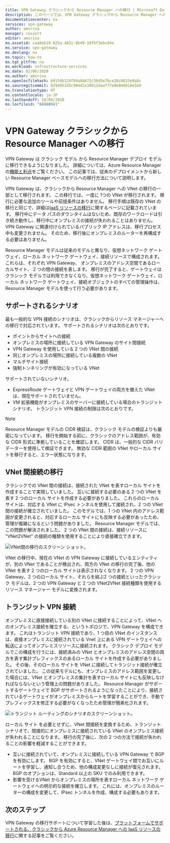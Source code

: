 ```yaml
---
title: VPN Gateway クラシックから Resource Manager への移行 | Microsoft Docs
description: このページでは、VPN Gateway クラシックから Resource Manager への移行の概要を示します。
documentationcenter: na
services: vpn-gateway
author: amsriva
manager: rossort
editor: amsriva
ms.assetid: caa8eb19-825a-4031-8b49-18fbf3ebc04e
ms.service: vpn-gateway
ms.devlang: na
ms.topic: how-to
ms.tgt_pltfrm: na
ms.workload: infrastructure-services
ms.date: 02/06/2020
ms.author: amsriva
ms.openlocfilehash: b9154b124f89a8b672c58d5e7bce28c0833e8a8c
ms.sourcegitcommit: 829d951d5c90442a38012daaf77e86046018e5b9
ms.translationtype: HT
ms.contentlocale: ja-JP
ms.lasthandoff: 10/09/2020
ms.locfileid: "84988041"
---
```

# <a name="vpn-gateway-classic-to-resource-manager-migration"></a>VPN Gateway クラシックから Resource Manager への移行
VPN Gateway は クラシック モデル から Resource Manager デプロイ モデルに移行できるようになりました。 詳細については、Azure Resource Manager の[機能と利点](../azure-resource-manager/management/overview.md)をご覧ください。 この記事では、従来のデプロイメントから新しい Resource Manager ベースモデルへの移行方法について説明します。 

VPN Gateway は、クラシックから Resource Manager への VNet の移行の一部として移行されます。 この移行では、一度に 1つの VNet が移行されます。 移行に必要な追加のツールや前提条件はありません。 移行手順は既存の VNet の移行と同じで、詳細は[IaaS リソースの移行](../virtual-machines/windows/migration-classic-resource-manager-ps.md)に関するページに記載されています。 移行中にデータ パスのダウンタイムはないため、既存のワークロードは引き続き動作し、移行中にオンプレミスの接続が失われることはありません。 VPN Gateway に関連付けられているパブリック IP アドレスは、移行プロセス中も変更されません。 そのため、移行後にオンプレミスのルーターを再構成する必要はありません。  

Resource Manager モデルは従来のモデルと異なり、仮想ネットワーク ゲートウェイ、ローカル ネットワーク ゲートウェイ、接続リソースで構成されます。 これらは、それぞれ VPN Gateway、 オンプレミスのアドレス空間であるローカルサイト、 2 つの間の接続を表します。 移行が完了すると、ゲートウェイはクラシック モデルでは利用できなくなり、仮想ネットワーク ゲートウェイ、ローカル ネットワーク ゲートウェイ、接続オブジェクトのすべての管理操作は、Resource Manager モデルを使って行う必要があります。

## <a name="supported-scenarios"></a>サポートされるシナリオ
最も一般的な VPN 接続のシナリオは、クラシックからリソース マネージャーへの移行で対応されています。 サポートされるシナリオは次のとおりです。

* ポイントからサイトへの接続
* オンプレミスの場所に接続している VPN Gateway のサイト間接続
* VPN Gateway を使用している 2 つの VNet 間の接続
* 同じオンプレミスの場所に接続している複数の VNet
* マルチサイト接続
* 強制トンネリングが有効になっている VNet

サポートされていないシナリオ。  

* ExpressRoute ゲートウェイと VPN ゲートウェイの両方を備えた VNet は、現在サポートされていません。
* VM 拡張機能がオンプレミスのサーバーに接続している場合のトランジット シナリオ。 トランジット VPN 接続の制限は次のとおりです。

> [!NOTE]
> Resource Manager モデルの CIDR 検証は、クラシック モデルの検証よりも厳密になっています。 移行を開始する前に、クラシックのアドレス範囲が、有効な CIDR 形式に準拠していることを確認します。 CIDR は、一般的な CIDR バリデーターを使用して検証できます。 無効な CIDR 範囲の VNet やローカル サイトを移行すると、エラー状態になります。
> 
> 

## <a name="vnet-to-vnet-connectivity-migration"></a>VNet 間接続の移行
クラシックでの VNet 間の接続は、接続された VNet を表すローカル サイトを作成することで実現していました。 互いに接続する必要のある 2 つの VNet を表す 2 つのローカル サイトを作成する必要がありました。 これらのローカル サイトは、対応する VNet に IPsec トンネルを使用して接続され、2 つの VNet 間の接続が確立されていました。 このモデルでは、1 つの VNet 内のアドレス範囲が変更されると、対応するローカル サイトにも反映する必要があったため、管理が複雑になるという問題がありました。 Resource Manager モデルでは、この問題が解決されました。 2 つの VNet 間の接続は、接続リソースに "VNet2VNet" の接続の種類を使用することにより直接確立できます。 

![VNet間の移行のスクリーン ショット。](./media/vpn-gateway-migration/migration1.png)

VNet の移行中、現在の VNet の VPN Gateway に接続しているエンティティが、別の VNet であることが検出され、両方の VNet の移行の完了後、他の VNet を表す 2 つのローカル サイトは表示されなくなります。 2 つの VPN Gateway、2 つのローカル サイト、それらを結ぶ2 つの接続といったクラシック モデルは、2 つの VPN Gateway と 2 つの VNet2VNet 接続種類を使用するリソース マネージャー モデルに変換されます。

## <a name="transit-vpn-connectivity"></a>トランジット VPN 接続
オンプレミスに直接接続している別の VNet に接続することによって、VNet へのオンプレミス接続を確立する、というトポロジで、VPN Gateway を構成できます。 これはトランジット VPN 接続であり、1 つ目の VNet のインスタンスは、直接オンプレミスに接続されている Vnet 上にある VPN ゲートウェイへの転送によってオンプレミスリソースに接続されます。 クラシック デプロイ モデルでこの構成を行うには、接続済みの VNet とオンプレミスのアドレス空間の両方を表す集計プレフィックスのあるローカル サイトを作成する必要がありました。 その後、そのローカル サイトを VNet に接続してトランジット接続が確立されていました。 この従来モデルにも、オンプレミスのアドレス範囲を変更した場合には、VNet とオンプレミスの集計を表すローカル サイトにも反映しなければならないという管理上の問題がありました。 Resource Manager がサポートするゲートウェイで BGP がサポートされるようになったことにより、接続されているゲートウェイがオンプレミスからルートを学習することができ、手動でプレフィックスを修正する必要がなくなったため管理が簡素化されます。

![トランジット ルーティングのシナリオのスクリーンショット。](./media/vpn-gateway-migration/migration2.png)

ローカル サイト を必要とせずに、VNet 間接続を変換するため、トランジット シナリオで、間接的にオンプレミスに接続されている VNet のオンプレミス接続が失われることになります。 移行の完了後に、次の 2 つの方法で接続が失われることの影響を軽減することができます。 

* 互いに接続されていて、オンプレミスに接続している VPN Gateway で BGP を有効にします。 BGP を有効にすると、VNet ゲートウェイ間でお互いにルートを学習し、通知し合うため、他の構成変更なしに接続が復元されます。 BGP のオプションは、Standard 以上の SKU でのみ利用できます。
* 影響を受けるVNet からオンプレミスの場所を表すローカル ネットワーク ゲートウェイへの明示的な接続を確立します。 これには、オンプレミスのルーターの構成を変更して、IPsec トンネルを作成、構成する必要もあります。

## <a name="next-steps"></a>次のステップ
VPN Gateway の移行サポートについて学習した後は、[プラットフォームでサポートされる、クラシックから Azure Resource Manager への IaaS リソースの移行](../virtual-machines/windows/migration-classic-resource-manager-ps.md)に関する記事をご覧ください。

